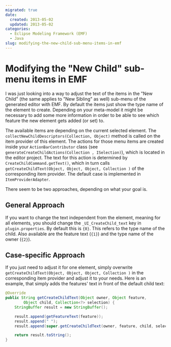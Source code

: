 ```yaml
---
migrated: true
date:
  created: 2013-05-02
  updated: 2013-05-02
categories:
  - Eclipse Modeling Framework (EMF)
  - Java
slug: modifying-the-new-child-sub-menu-items-in-emf
---
```

# Modifying the "New Child" sub-menu items in EMF

I was just looking into a way to adjust the text of the items in the "New Child" (the same applies to "New Sibling" as well) sub-menu of the generated editor with EMF.
By default the items just show the type name of the element to create.
Depending on your meta-model it might be necessary to add some more information in order to be able to see which feature the new element gets added (or set) to.

The available items are depending on the current selected element.
The `collectNewChildDescriptors(Collection, Object)` method is called on the item provider of this element.
The actions for those menu items are created inside your `ActionBarContributor` class (see `generateCreateChildActions(Collection , ISelection)`), which is located in the editor project.
The text for this action is determined by `CreateChildCommand.getText()`, which in turn calls `getCreateChildText(Object, Object, Object, Collection )` of the corresponding item provider.
The default case is implemented in `ItemProviderAdapter`.

There seem to be two approaches, depending on what your goal is.

## General Approach

If you want to change the text independent from the element, meaning for all elements, you should change the `_UI_CreateChild_text` key in `plugin.properties`.
By default this is `{0}`.
This refers to the type name of the child.
Also available are the feature text (`{1}`) and the type name of the owner (`{2}`).

## Case-specific Approach

If you just need to adjust it for one element, simply overwrite `getCreateChildText(Object, Object, Object, Collection )` in the corresponding item provider and adjust it to your needs.
Here is an example, that simply adds the features' text in front of the default child text:

```java
@Override
public String getCreateChildText(Object owner, Object feature,
        Object child, Collection<?> selection) {
    StringBuffer result = new StringBuffer();

    result.append(getFeatureText(feature));
    result.append(" ");
    result.append(super.getCreateChildText(owner, feature, child, selection));

    return result.toString();
}
```
